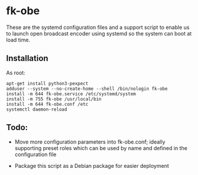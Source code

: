 # fk-obe

These are the systemd configuration files and a support script to enable us to
launch open broadcast encoder using systemd so the system can boot at load time.

## Installation

As root:
~~~~
apt-get install python3-pexpect
adduser --system --no-create-home --shell /bin/nologin fk-obe
install -m 644 fk-obe.service /etc/systemd/system
install -m 755 fk-obe /usr/local/bin
install -m 644 fk-obe.conf /etc
systemctl daemon-reload
~~~~

## Todo:

* Move more configuration parameters into fk-obe.conf; ideally supporting
preset roles which can be used by name and defined in the configuration
file

* Package this script as a Debian package for easier deployment


